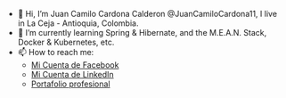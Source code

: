 - 👋 Hi, I’m Juan Camilo Cardona Calderon @JuanCamiloCardona11, I live in La Ceja - Antioquia, Colombia. 
- 🌱 I’m currently learning Spring & Hibernate, and the M.E.A.N. Stack, Docker & Kubernetes, etc.
- 📫 How to reach me:
  * [Mi Cuenta de Facebook](https://www.facebook.com/JuanCamiloDev/ "Ir a la cuenta de Facebook de Juan Camilo Cardona.")
  * [Mi Cuenta de LinkedIn](https://www.linkedin.com/in/juanccc-dev/ "Ir a la cuenta de LinkedIn de Juan Camilo Cardona.")
  * [Portafolio profesional](https://juancamilocardona11.github.io/JuanCamiloCardona11-Portafolio_-_Juan_Camilo_Cardona_Calderon/# "Ir al portafolio de Juan Camilo Cardona.")

<!---
JuanCamiloCardona11/JuanCamiloCardona11 is a ✨ special ✨ repository because its `README.md` (this file) appears on your GitHub profile.
You can click the Preview link to take a look at your changes.
--->
